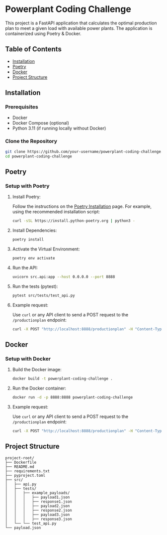 # Powerplant Coding Challenge

This project is a FastAPI application that calculates the optimal production plan to meet a given load with available power plants. The application is containerized using Poetry & Docker.

## Table of Contents

- [Installation](#installation)
- [Poetry](#poetry)
- [Docker](#docker)
- [Project Structure](#project-structure)

## Installation

### Prerequisites

- Docker
- Docker Compose (optional)
- Python 3.11 (if running locally without Docker)

### Clone the Repository

```sh
git clone https://github.com/your-username/powerplant-coding-challenge.git
cd powerplant-coding-challenge
```

## Poetry

### Setup with Poetry

1. Install Poetry:

    Follow the instructions on the [Poetry Installation](https://python-poetry.org/docs/#installation) page. For example, using the recommended installation script:

    ```sh
    curl -sSL https://install.python-poetry.org | python3 -
    ```

2. Install Dependencies:

    ```sh
    poetry install
    ```

3. Activate the Virtual Environment:
    ```sh
    poetry env activate
    ```

4. Run the API:
    ```sh
    uvicorn src.api:app --host 0.0.0.0 --port 8888
    ```

5. Run the tests (pytest):
    ```sh
    pytest src/tests/test_api.py
    ```

6. Example request:

    Use `curl` or any API client to send a POST request to the `/productionplan` endpoint:

    ```sh
    curl -X POST "http://localhost:8888/productionplan" -H "Content-Type: application/json" -d @payload.json
    ```


## Docker

### Setup with Docker

1. Build the Docker image:

    ```sh
    docker build -t powerplant-coding-challenge .
    ```

2. Run the Docker container:

    ```sh
    docker run -d -p 8888:8888 powerplant-coding-challenge
    ```

3. Example request:

    Use `curl` or any API client to send a POST request to the `/productionplan` endpoint:

    ```sh
    curl -X POST "http://localhost:8888/productionplan" -H "Content-Type: application/json" -d @payload.json
    ```

## Project Structure
```
project-root/
├── Dockerfile
├── README.md
├── requirements.txt
├── pyproject.toml
├── src/
│   ├── api.py
│   ├── tests/
│   │   ├── example_payloads/
│   │   │   ├── payload1.json
│   │   │   ├── response1.json
│   │   │   ├── payload2.json
│   │   │   ├── response2.json
│   │   │   ├── payload3.json
│   │   │   ├── response3.json
│   └── └── test_api.py
└── payload.json
```
